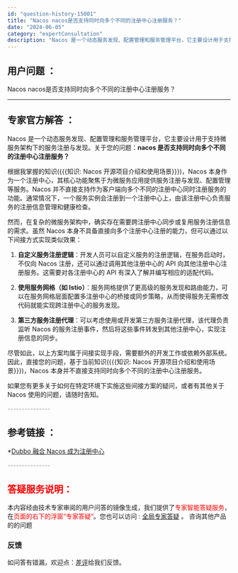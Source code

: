 ```yaml
---
id: "question-history-15001"
title: "Nacos nacos是否支持同时向多个不同的注册中心注册服务？"
date: "2024-06-05"
category: "expertConsultation"
description: "Nacos 是一个动态服务发现、配置管理和服务管理平台，它主要设计用于支持微服务架构下的服务注册与发现。关于您的问题：**nacos 是否支持同时向多个不同的注册中心注册服务？**根据我掌握的知识(知识: Nacos 开源项目介绍和使用场景)，Nacos 本身作为一个注册中心，其核心功能聚焦于为微服"
---
```


## 用户问题 ： 
 Nacos nacos是否支持同时向多个不同的注册中心注册服务？  

---------------
## 专家官方解答 ：

Nacos 是一个动态服务发现、配置管理和服务管理平台，它主要设计用于支持微服务架构下的服务注册与发现。关于您的问题：**nacos 是否支持同时向多个不同的注册中心注册服务？**

根据我掌握的知识({{{知识: Nacos 开源项目介绍和使用场景}}})，Nacos 本身作为一个注册中心，其核心功能聚焦于为微服务应用提供服务注册与发现、配置管理等服务。Nacos 并不直接支持作为客户端向多个不同的注册中心同时注册服务的功能。通常情况下，一个服务实例会注册到一个注册中心上，由该注册中心负责服务的注册信息管理和健康检查。

然而，在复杂的微服务架构中，确实存在需要跨注册中心同步或复用服务注册信息的需求。虽然 Nacos 本身不具备直接向多个注册中心注册的能力，但可以通过以下间接方式实现类似效果：

1. **自定义服务注册逻辑**：开发人员可以自定义服务的注册逻辑，在服务启动时，不仅向 Nacos 注册，还可以通过调用其他注册中心的 API 向其他注册中心注册服务。这需要对各注册中心的 API 有深入了解并编写相应的适配代码。

2. **使用服务网格（如 Istio）**：服务网格提供了更高级的服务发现和路由能力，可以在服务网格层面配置多注册中心的桥接或同步策略，从而使得服务无需修改代码就能实现跨注册中心的服务发现。

3. **第三方服务注册代理**：可以考虑使用或开发第三方服务注册代理，该代理负责监听 Nacos 的服务注册事件，然后将这些事件转发到其他注册中心，实现注册信息的同步。

尽管如此，以上方案均属于间接实现手段，需要额外的开发工作或依赖外部系统。因此，直接您的问题，基于当前知识({{{知识: Nacos 开源项目介绍和使用场景}}})，Nacos 本身并不直接支持同时向多个不同的注册中心注册服务。

如果您有更多关于如何在特定环境下实施这些间接方案的疑问，或者有其他关于 Nacos 使用的问题，请随时告知。


<font color="#949494">---------------</font> 


## 参考链接 ：

*[Dubbo 融合 Nacos 成为注册中心](https://nacos.io/docs/latest/ecology/use-nacos-with-dubbo)


 <font color="#949494">---------------</font> 
 


## <font color="#FF0000">答疑服务说明：</font> 

本内容经由技术专家审阅的用户问答的镜像生成，我们提供了<font color="#FF0000">专家智能答疑服务</font>，在<font color="#FF0000">页面的右下的浮窗”专家答疑“</font>。您也可以访问 : [全局专家答疑](https://answer.opensource.alibaba.com/docs/intro) 。 咨询其他产品的的问题

### 反馈
如问答有错漏，欢迎点：[差评](https://ai.nacos.io/user/feedbackByEnhancerGradePOJOID?enhancerGradePOJOId=15054)给我们反馈。
